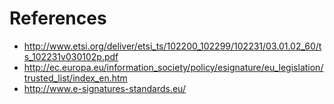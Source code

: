 # References #

  * http://www.etsi.org/deliver/etsi_ts/102200_102299/102231/03.01.02_60/ts_102231v030102p.pdf
  * http://ec.europa.eu/information_society/policy/esignature/eu_legislation/trusted_list/index_en.htm
  * http://www.e-signatures-standards.eu/